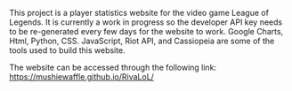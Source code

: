 This project is a player statistics website for the video game League of Legends. 
It is currently a work in progress so the developer API key needs to be re-generated every few days for the website to work. 
Google Charts, Html, Python, CSS. JavaScript, Riot API, and Cassiopeia are some of the tools used to build this website.

The website can be accessed through the following link:
https://mushiewaffle.github.io/RivaLoL/
